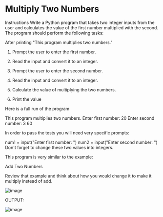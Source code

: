 # Multiply Two Numbers

Instructions
Write a Python program that takes two integer inputs from the user and calculates the value of the first number multiplied with the second. The program should perform the following tasks:



After printing "This program multiplies two numbers."

1. Prompt the user to enter the first number.

2. Read the input and convert it to an integer.

3. Prompt the user to enter the second number.

4. Read the input and convert it to an integer.

5. Calculate the value of multiplying the two numbers.

6. Print the value



Here is a full run of the program

This program multiplies two numbers.
Enter first number: 20
Enter second number: 3
60


In order to pass the tests you will need very specific prompts:

num1 = input("Enter first number: ")
num2 = input("Enter second number: ")
Don't forget to change these two values into integers.



This program is very similar to the example: 

Add Two Numbers



Review that example and think about how you would change it to make it multiply instead of add.

![image](https://user-images.githubusercontent.com/97858274/236989209-34dedfe7-2e53-4f8d-bd02-821c99efeeea.png)


OUTPUT:

![image](https://user-images.githubusercontent.com/97858274/236989257-3745e795-8573-401a-84d7-7965bb8b8ad6.png)
